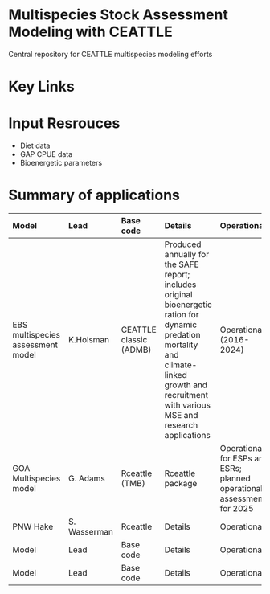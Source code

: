 # Multispecies Stock Assessment Modeling with CEATTLE
Central repository for CEATTLE multispecies modeling efforts

# Key Links

# Input Resrouces
- Diet data
- GAP CPUE data
- Bioenergetic parameters

# Summary of applications

| Model    | Lead    | Base code|Details | Operational?| Citation|
| :-------- | :---------- |  :------- |  :------- |  :------- |  :------- |  
| EBS multispecies assessment model | K.Holsman    | CEATTLE classic (ADMB)| Produced annually for the SAFE report; includes original bioenergetic ration for dynamic predation mortality and climate-linked growth and recruitment with various MSE and research applications | Operational (2016-2024) |Holsman et al. 2016, 2020, 2024|  
| GOA Multispecies model | G. Adams    | Rceattle (TMB)| Rceattle package |Operational for ESPs and ESRs; planned operational assessment for 2025| |Adams et al. 2020, 2024|  
| PNW Hake    | S. Wasserman    | Rceattle|Details | Operational?| Citation|  
| Model    | Lead    | Base code|Details | Operational?| Citation|  
| Model    | Lead    | Base code|Details | Operational?| Citation|  

